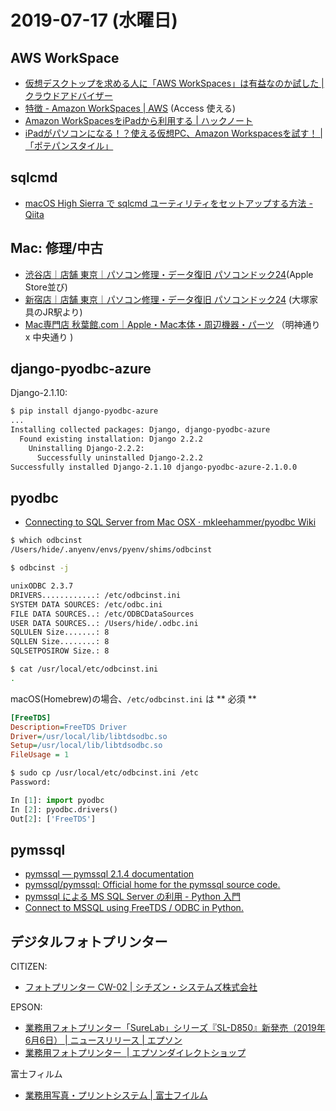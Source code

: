# 2019-07-17 (水曜日)

## AWS WorkSpace

- [仮想デスクトップを求める人に「AWS WorkSpaces」は有益なのか試した | クラウドアドバイザー](https://cloudadvisor.jp/blog/aws-workspaces-review)
- [特徴 - Amazon WorkSpaces | AWS](https://aws.amazon.com/jp/workspaces/features/) (Access 使える)
- [Amazon WorkSpacesをiPadから利用する | ハックノート](https://hacknote.jp/archives/45785/)
- [iPadがパソコンになる！？使える仮想PC、Amazon Workspacesを試す！ | 「ポテパンスタイル」](https://style.potepan.com/articles/8970.html)

## sqlcmd

- [macOS High Sierra で sqlcmd ユーティリティをセットアップする方法 - Qiita](https://qiita.com/mihochannel/items/70c822f947556266d305)

## Mac: 修理/中古

- [渋谷店｜店舗 東京｜パソコン修理・データ復旧 パソコンドック24](https://www.pcdock24.com/shop/tokyo/shibuya.html)(Apple Store並び)
- [新宿店｜店舗 東京｜パソコン修理・データ復旧 パソコンドック24](https://www.pcdock24.com/shop/tokyo/shinjuku.html) (大塚家具のJR駅より)
- [Mac専門店 秋葉館.com｜Apple・Mac本体・周辺機器・パーツ](https://www.akibakan.com/) （明神通り x 中央通り )

## django-pyodbc-azure

Django-2.1.10:

~~~bash
$ pip install django-pyodbc-azure
...
Installing collected packages: Django, django-pyodbc-azure
  Found existing installation: Django 2.2.2
    Uninstalling Django-2.2.2:
      Successfully uninstalled Django-2.2.2
Successfully installed Django-2.1.10 django-pyodbc-azure-2.1.0.0
~~~

## pyodbc

- [Connecting to SQL Server from Mac OSX · mkleehammer/pyodbc Wiki](https://github.com/mkleehammer/pyodbc/wiki/Connecting-to-SQL-Server-from-Mac-OSX)

~~~bash
$ which odbcinst
/Users/hide/.anyenv/envs/pyenv/shims/odbcinst

$ odbcinst -j

unixODBC 2.3.7
DRIVERS............: /etc/odbcinst.ini
SYSTEM DATA SOURCES: /etc/odbc.ini
FILE DATA SOURCES..: /etc/ODBCDataSources
USER DATA SOURCES..: /Users/hide/.odbc.ini
SQLULEN Size.......: 8
SQLLEN Size........: 8
SQLSETPOSIROW Size.: 8
~~~

~~~bash
$ cat /usr/local/etc/odbcinst.ini
.
~~~

macOS(Homebrew)の場合、`/etc/odbcinst.ini` は ** 必須 **

~~~ini
[FreeTDS]
Description=FreeTDS Driver
Driver=/usr/local/lib/libtdsodbc.so
Setup=/usr/local/lib/libtdsodbc.so
FileUsage = 1
~~~

~~~bash
$ sudo cp /usr/local/etc/odbcinst.ini /etc
Password:
~~~

~~~py
In [1]: import pyodbc
In [2]: pyodbc.drivers()
Out[2]: ['FreeTDS']
~~~

## pymssql

- [pymssql — pymssql 2.1.4 documentation](http://pymssql.org/en/stable/)
- [pymssql/pymssql: Official home for the pymssql source code.](https://github.com/pymssql/pymssql)
- [pymssql による MS SQL Server の利用 - Python 入門](https://python.keicode.com/advanced/pymssql.php)
- [Connect to MSSQL using FreeTDS / ODBC in Python.](https://gist.github.com/rduplain/1293636)

## デジタルフォトプリンター

CITIZEN:

- [フォトプリンター CW-02 | シチズン・システムズ株式会社](http://www.citizen-systems.co.jp/printer/product/cw_02/)

EPSON:

- [業務用フォトプリンター「SureLab」シリーズ『SL-D850』新発売（2019年6月6日） | ニュースリリース | エプソン](https://www.epson.jp/osirase/2019/190606.htm)
- [業務用フォトプリンター  | エプソンダイレクトショップ](https://shop.epson.jp/printer/photoprinter/)

富士フィルム

- [業務用写真・プリントシステム | 富士フイルム](https://fujifilm.jp/business/photo/index.html)
